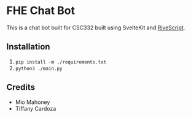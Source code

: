 # FHE Chat Bot
This is a chat bot built for CSC332 built using SvelteKit and [RiveScript](www.rivescript.com).


## Installation
1. `pip install -m ./requirements.txt`
2. `python3 ./main.py`

## Credits
- Mio Mahoney
- Tiffany Cardoza
